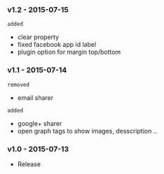 ### v1.2 - 2015-07-15
`added`
- clear property
- fixed facebook app id label
- plugin option for margin top/bottom

### v1.1 - 2015-07-14
`removed`
- email sharer

`added`
- google+ sharer
- open graph tags to show images, desscription ..

### v1.0 - 2015-07-13

- Release